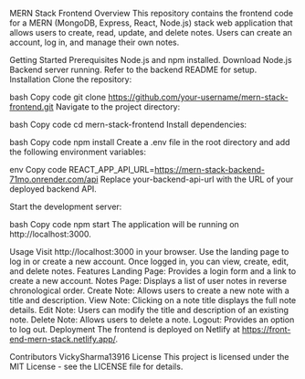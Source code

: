 MERN Stack Frontend
Overview
This repository contains the frontend code for a MERN (MongoDB, Express, React, Node.js) stack web application that allows users to create, read, update, and delete notes. Users can create an account, log in, and manage their own notes.

Getting Started
Prerequisites
Node.js and npm installed. Download Node.js
Backend server running. Refer to the backend README for setup.
Installation
Clone the repository:

bash
Copy code
git clone https://github.com/your-username/mern-stack-frontend.git
Navigate to the project directory:

bash
Copy code
cd mern-stack-frontend
Install dependencies:

bash
Copy code
npm install
Create a .env file in the root directory and add the following environment variables:

env
Copy code
REACT_APP_API_URL=https://mern-stack-backend-71mo.onrender.com/api
Replace your-backend-api-url with the URL of your deployed backend API.

Start the development server:

bash
Copy code
npm start
The application will be running on http://localhost:3000.

Usage
Visit http://localhost:3000 in your browser.
Use the landing page to log in or create a new account.
Once logged in, you can view, create, edit, and delete notes.
Features
Landing Page: Provides a login form and a link to create a new account.
Notes Page: Displays a list of user notes in reverse chronological order.
Create Note: Allows users to create a new note with a title and description.
View Note: Clicking on a note title displays the full note details.
Edit Note: Users can modify the title and description of an existing note.
Delete Note: Allows users to delete a note.
Logout: Provides an option to log out.
Deployment
The frontend is deployed on Netlify at https://front-end-mern-stack.netlify.app/.

Contributors
VickySharma13916
License
This project is licensed under the MIT License - see the LICENSE file for details.